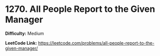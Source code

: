 # 1270. All People Report to the Given Manager

**Difficulty:** Medium

**LeetCode Link:** https://leetcode.com/problems/all-people-report-to-the-given-manager/

